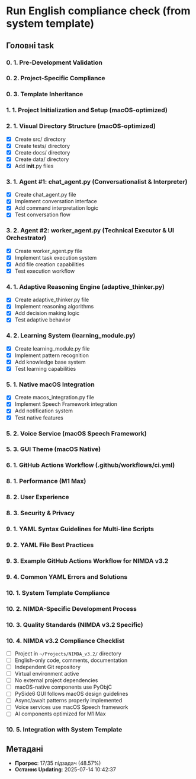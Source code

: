 # Run English compliance check (from system template)

## Головні task

### 0. 1. Pre-Development Validation

### 0. 2. Project-Specific Compliance

### 0. 3. Template Inheritance

### 1. 1. Project Initialization and Setup (macOS-optimized)

### 2. 1. Visual Directory Structure (macOS-optimized)
- [x] Create src/ directory
- [x] Create tests/ directory
- [x] Create docs/ directory
- [x] Create data/ directory
- [x] Add __init__.py files

### 3. 1. Agent #1: chat_agent.py (Conversationalist & Interpreter)
- [x] Create chat_agent.py file
- [x] Implement conversation interface
- [x] Add command interpretation logic
- [x] Test conversation flow

### 3. 2. Agent #2: worker_agent.py (Technical Executor & UI Orchestrator)
- [x] Create worker_agent.py file
- [x] Implement task execution system
- [x] Add file creation capabilities
- [x] Test execution workflow

### 4. 1. Adaptive Reasoning Engine (adaptive_thinker.py)
- [x] Create adaptive_thinker.py file
- [x] Implement reasoning algorithms
- [x] Add decision making logic
- [x] Test adaptive behavior

### 4. 2. Learning System (learning_module.py)
- [x] Create learning_module.py file
- [x] Implement pattern recognition
- [x] Add knowledge base system
- [x] Test learning capabilities

### 5. 1. Native macOS Integration
- [x] Create macos_integration.py file
- [x] Implement Speech Framework integration
- [x] Add notification system
- [x] Test native features

### 5. 2. Voice Service (macOS Speech Framework)

### 5. 3. GUI Theme (macOS Native)

### 6. 1. GitHub Actions Workflow (.github/workflows/ci.yml)

### 8. 1. Performance (M1 Max)

### 8. 2. User Experience

### 8. 3. Security & Privacy

### 9. 1. YAML Syntax Guidelines for Multi-line Scripts

### 9. 2. YAML File Best Practices

### 9. 3. Example GitHub Actions Workflow for NIMDA v3.2

### 9. 4. Common YAML Errors and Solutions

### 10. 1. System Template Compliance

### 10. 2. NIMDA-Specific Development Process

### 10. 3. Quality Standards (NIMDA v3.2 Specific)

### 10. 4. NIMDA v3.2 Compliance Checklist
- [ ] Project in `~/Projects/NIMDA_v3.2/` directory
- [ ] English-only code, comments, documentation
- [ ] Independent Git repository
- [ ] Virtual environment active
- [ ] No external project dependencies
- [ ] macOS-native components use PyObjC
- [ ] PySide6 GUI follows macOS design guidelines
- [ ] Async/await patterns properly implemented
- [ ] Voice services use macOS Speech framework
- [ ] AI components optimized for M1 Max

### 10. 5. Integration with System Template

## Метадані
- **Прогрес**: 17/35 підзадач (48.57%)
- **Останнє Updating**: 2025-07-14 10:42:37

